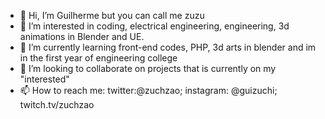 - 👋 Hi, I’m Guilherme but you can call me zuzu
- 👀 I’m interested in coding, electrical engineering, engineering, 3d animations in Blender and UE.
- 🌱 I’m currently learning front-end codes, PHP, 3d arts in blender and im in the first year of engineering college
- 💞️ I’m looking to collaborate on projects that is currently on my "interested"
- 📫 How to reach me: twitter:@zuchzao; instagram: @guizuchi; twitch.tv/zuchzao

<!---
NoTzuch/NoTzuch is a ✨ special ✨ repository because its `README.md` (this file) appears on your GitHub profile.
You can click the Preview link to take a look at your changes.
--->

